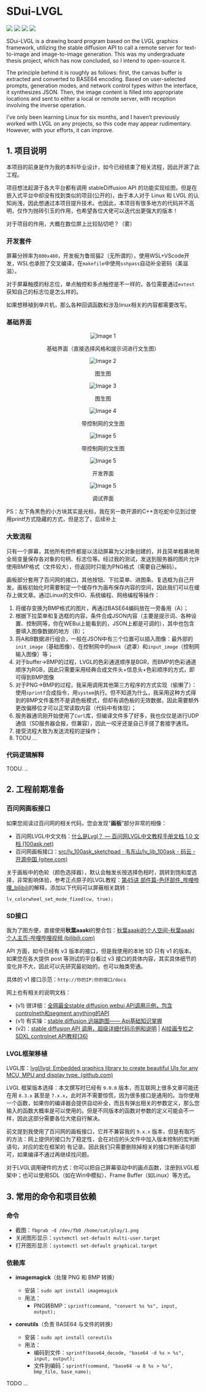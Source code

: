 # SDui-LVGL

<p>
  <img src="https://img.shields.io/badge/licence-MIT-yellow.svg" />
  <img src="https://img.shields.io/badge/language-C-blue.svg" />
  <img src="https://img.shields.io/badge/platform-Linux-lightgrey.svg" />
  <img src="https://img.shields.io/badge/framework-LVGL-blue.svg" />
</p>

SDui-LVGL is a drawing board program based on the LVGL graphics framework, utilizing the stable diffusion API to call a remote server for text-to-image and image-to-image generation. This was my undergraduate thesis project, which has now concluded, so I intend to open-source it.

The principle behind it is roughly as follows: first, the canvas buffer is extracted and converted to BASE64 encoding. Based on user-selected prompts, generation modes, and network control types within the interface, it synthesizes JSON. Then, the image content is filled into appropriate locations and sent to either a local or remote server, with reception involving the inverse operation.

I’ve only been learning Linux for six months, and I haven’t previously worked with LVGL on any projects, so this code may appear rudimentary. However, with your efforts, it can improve.

## 1. 项目说明

本项目的前身是作为我的本科毕业设计，如今已经结束了相关流程，因此开源了此工程。

项目想法起源于各大平台都有调用 stableDiffusion API 的功能实现绘图，但是在嵌入式平台中却没有找到类似的项目(公开的)，由于本人对于 Linux 和 LVGL 的认知尚浅，因此想通过本项目提升技术。也因此，本项目有很多地方的代码并不高明，仅作为抛砖引玉的作用，也希望各位大佬可以迭代出更强大的版本！

对于项目的作用，大概在数位屏上比较贴切吧？（雾）

### 开发套件

屏幕分辨率为`800x480`，开发板为鲁班猫2（无所谓的），使用WSL+VScode开发，WSL也承担了交叉编译，在`makefile`中使用`sshpass`自动补全密码（美滋滋）。

对于屏幕触摸的标志位，单点触控和多点触控是不一样的，各位需要通过`evtest`获知自己的标志位是怎么样的。

如果想移植到单片机，那么各种回调函数和涉及linux相关的内容都需要改写。

### 基础界面

<div align="center">
  <img src="https://github.com/Jiong-Ge/SDui-LVGL/blob/main/README.assets/1.jpg" alt="Image 1">
  <p>基础界面（直接选择风格和提示词进行文生图）</p>
</div>

<div align="center">
  <img src="https://github.com/Jiong-Ge/SDui-LVGL/blob/main/README.assets/2.jpg" alt="Image 2">
  <p>图生图</p>
</div>

<div align="center">
  <img src="https://github.com/Jiong-Ge/SDui-LVGL/blob/main/README.assets/3.jpg" alt="Image 3">
  <p>图生图</p>
</div>

<div align="center">
  <img src="https://github.com/Jiong-Ge/SDui-LVGL/blob/main/README.assets/4.jpg" alt="Image 4">
  <p>带控制网的文生图</p>
</div>

<div align="center">
  <img src="https://github.com/Jiong-Ge/SDui-LVGL/blob/main/README.assets/5.jpg" alt="Image 5">
  <p>带控制网的文生图</p>
</div>

<div align="center">
  <img src="https://github.com/Jiong-Ge/SDui-LVGL/blob/main/README.assets/6.jpg" alt="Image 5">
  <p>开发界面</p>
</div>

<div align="center">
  <img src="https://github.com/Jiong-Ge/SDui-LVGL/blob/main/README.assets/7.png" alt="Image 5">
  <p>调试界面</p>
</div>

PS：左下角黑色的小方块其实是光标，我在另一款开源的C++贪吃蛇中见到过使用printf方式隐藏的方式，但是忘了，后续补上

### 大致流程

只有一个屏幕，其他所有控件都是以活动屏幕为父对象创建的，并且简单粗暴地用全局变量保存各对象的句柄、标志位等。经过我的测试，发送到服务器的图片允许使用BMP格式（文件较大），但返回时只能为PNG格式（需要自己解码）。

画板部分套用了百问网的接口，其他按钮、下拉菜单、进图条、复选框为自己开发。画板初始化时需要制定一个缓存作为画布保存内容的空间，因此我们可以在缓存上做文章。通过Linux的文件IO、系统编程、网络编程等操作：

1. 将缓存变换为BMP格式的图片，再通过BASE64编码放在一旁备用（A）；
2. 根据下拉菜单和复选框的内容，条件合成JSON内容（主要是提示词、各种设置、控制网等，你在WEBui上能看到的，JSON上都是可调的），其中也包含要填入图像数据的地方（B）；
3. 将A和B数据进行组合，一般在JSON中有三个位置可以插入图像：最外部的`init_image`（基础图像）、在控制网中的`mask`（遮罩）和`input_image`（控制网输入图像）等；
4. 对于buffer->BMP的过程，LVGL的色彩通道顺序是BGR，而BMP的色彩通道顺序为RGB，因此只需要采用经典合成文件头+信息头+色彩顺序的方式，即可得到BMP图像
5. 对于PNG->BMP的过程，我采用调用其他第三方程序的方式实现（偷懒了）：使用`sprintf`合成指令，用`system`执行。但不知道为什么，我采用这种方式得到的BMP文件虽然不是调色板模式，但却有调色板的无效数据，因此需要额外更改偏移位才可以正常读取内容（代码中有体现）；
6. 服务器通讯刚开始使用了`Curl`库，但编译文件多了好多，我也仅仅是进行UDP通信（SD服务器会报，但兼容），因此一咬牙还是自己手搓了套接字通讯。
7. 接受流程大致为发送流程的逆操作；
8. TODU ...

### 代码逻辑解释

TODU. ..

## 2. 工程前期准备		

### 百问网画板接口

如果您阅读过百问网的相关代码，您会发现“**画板**”部分非常的相像：

- 百问网LVGL中文文档：[什么是Lvgl？ — 百问网LVGL中文教程手册文档 1.0 文档 (100ask.net)](https://lvgl.100ask.net/7.11/documentation/01_intro/intro.html)
- 百问网画板接口：[src/lv_100ask_sketchpad · 韦东山/lv_lib_100ask - 码云 - 开源中国 (gitee.com)](https://gitee.com/weidongshan/lv_lib_100ask/tree/master/src/lv_100ask_sketchpad)

关于画板中的色轮（颜色选择器），默认会触发长按选择色相时，跳转到饱和度选择，非常影响体验，参考正点原子的LVGL教程：[第45讲 部件篇-色环部件_哔哩哔哩_bilibili](https://www.bilibili.com/video/BV1CG4y157Px?p=45&vd_source=00fe280cdfc4a645876630b6c032bf30)的解释，添加以下代码可以屏蔽相关跳转：

`lv_colorwheel_set_mode_fixed(cw, true);`

### SD接口

我为了图方便，直接使用**秋葉aaaki**的整合包：[秋葉aaaki的个人空间-秋葉aaaki个人主页-哔哩哔哩视频 (bilibili.com)](https://space.bilibili.com/12566101?spm_id_from=333.788.0.0)

API 方面，如今已经有 v3 版本的接口，但是我使用的本地 SD 只有 v1 的版本。如果您在各大提供 post 等测试的平台看过 v3 接口的具体内容，其实具体细节的变化并不大，因此可以先研究最初始的，也可以触类旁通。

具体的 v1 接口示范：`http://你的IP:你的端口/docs`

网上也有相关的说明文档：

- (v1) 很详细：[全网最全stable diffusion webui API调用示例，包含controlneth和segment anything的API](https://blog.csdn.net/Python_anning/article/details/135269356)
- (v1) 有实操：[stable diffusion 远端跑图—— Api基础知识掌握](https://zhuanlan.zhihu.com/p/624042359)
- (v2)：[stable diffusion API 调用，超级详细代码示例和说明](https://juejin.cn/post/7265666505101164603) | [AI绘画专栏之 SDXL controlnet  API教程(36)](https://cloud.tencent.com/developer/article/2359971)

### LVGL框架移植

LVGL库：[lvgl/lvgl: Embedded graphics library to create beautiful UIs for any MCU, MPU and display type. (github.com)](https://github.com/lvgl/lvgl)

LVGL 框架版本选择：本文撰写时已经有 `9.0.0` 版本，而互联网上很多文章可能还在用 `8.3.x` 甚至是 `7.x.x`，此时并不需要惊慌，因为很多接口是通用的。当你使用一个函数，如果你的编译器会提供自动补全，而且有弹出相关的参数定义，那么您输入的函数大概率是可以使用的。但是不同版本的函数对参数的定义可能会不一样，因此这部分需要各位大佬自行解决。

前文提到我使用了百问网的画板接口，它并不兼容我的 `9.x.x` 版本，但是有取巧的方法：网上提供的接口为了稳定性，会在对应的头文件中加入版本控制的宏判断语句，对应的宏在框架的 有记录。因此我们只需要删除掉相关的接口判断语句即可，如果编译不通过再继续找问题。

对于LVGL调用硬件的方式：你可以把自己屏幕驱动中的画点函数，注册到LVGL框架中；也可以使用SDL（如在Win中模拟）、Frame Buffer（如Linux）等方式。

## 3. 常用的命令和项目依赖

### 命令

- 截图：`fbgrab -d /dev/fb0 /home/cat/play/1.png`
- 关闭图形显示：`systemctl set-default multi-user.target`
- 打开图形显示：`systemctl set-default graphical.target`

### 依赖库

- **imagemagick**（处理 PNG 和 BMP 转换）
  - 安装：`sudo apt install imagemagick`
  - 用法：
    - PNG转BMP：`sprintf(command, "convert %s %s", input, output);`

- **coreutils**（负责 BASE64 与文件的转换）
  - 安装：`sudo apt install coreutils`
  - 用法：
    - 编码到文件：`sprintf(base64_decode, "base64 -d %s > %s", input, output);`
    - 文件到编码：`sprintf(command, "base64 -w 0 %s > %s", bmp_file, base_name);`

TODO ...
